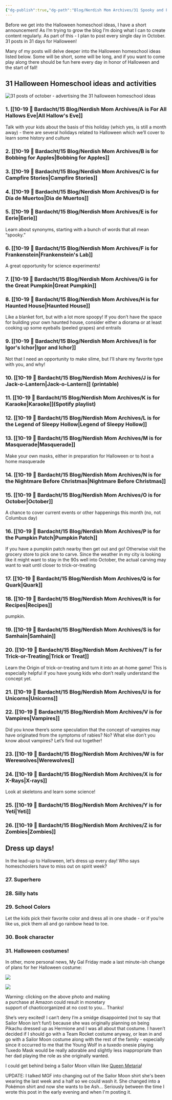 ```yaml
---
{"dg-publish":true,"dg-path":"Blog/Nerdish Mom Archives/31 Spooky and Fun Halloween Homeschool Ideas.md","permalink":"/blog/nerdish-mom-archives/31-spooky-and-fun-halloween-homeschool-ideas/","title":"31 Spooky and Fun Halloween Homeschool Ideas Roundup","tags":["halloween","homeschool"],"noteIcon":"","created":"","updated":"2023-08-15T21:35:09.000-04:00"}
---
```



Before we get into the Halloween homeschool ideas, I have a short announcement! As I’m trying to grow the blog I’m doing what I can to create content regularly. As part of this - I plan to post every single day in October. 31 posts in 31 days for Halloween!

Many of my posts will delve deeper into the Halloween homeschool ideas listed below. Some will be short, some will be long, and if you want to come play along there should be fun here every day in honor of Halloween and the start of fall!

## 31 Halloween Homeschool ideas and activities 

![31 posts of october - advertising the 31 halloween homeschool ideas](https://i.imgur.com/WMMAmBI.png)

### 1. [[10-19 💢 Bardacht/15 Blog/Nerdish Mom Archives/A is For All Hallows Eve\|All Hallow's Eve]]

Talk with your kids about the basis of this holiday (which yes, is still a month away) - there are several holidays related to Halloween which we’ll cover to learn some history and culture

### 2. [[10-19 💢 Bardacht/15 Blog/Nerdish Mom Archives/B is for Bobbing for Apples\|Bobbing for Apples]]

### 3. [[10-19 💢 Bardacht/15 Blog/Nerdish Mom Archives/C is for Campfire Stories\|Campfire Stories]]

### 4. [[10-19 💢 Bardacht/15 Blog/Nerdish Mom Archives/D is for Día de Muertos\|Dia de Muertos]]

### 5. [[10-19 💢 Bardacht/15 Blog/Nerdish Mom Archives/E is for Eerie\|Eerie]]

Learn about synonyms, starting with a bunch of words that all mean “spooky.”

### 6. [[10-19 💢 Bardacht/15 Blog/Nerdish Mom Archives/F is for Frankenstein\|Frankenstein's Lab]]

A great opportunity for science experiments!

### 7. [[10-19 💢 Bardacht/15 Blog/Nerdish Mom Archives/G is for the Great Pumpkin\|Great Pumpkin]]

### 8. [[10-19 💢 Bardacht/15 Blog/Nerdish Mom Archives/H is for Haunted House\|Haunted House]]

Like a blanket fort, but with a lot more spoopy! If you don’t have the space for building your own haunted house, consider either a diorama or at least cooking up some eyeballs (peeled grapes) and entrails 

### 9. [[10-19 💢 Bardacht/15 Blog/Nerdish Mom Archives/I is for Igor's Ichor\|Igor and Ichor]]

Not that I need an opportunity to make slime, but I’ll share my favorite type with you, and why!

### 10. [[10-19 💢 Bardacht/15 Blog/Nerdish Mom Archives/J is for Jack-o-Lantern\|Jack-o-Lantern]] (printable)

### 11. [[10-19 💢 Bardacht/15 Blog/Nerdish Mom Archives/K is for Karaoke\|Karaoke]](Spotify playlist) 

### 12. [[10-19 💢 Bardacht/15 Blog/Nerdish Mom Archives/L is for the Legend of Sleepy Hollow\|Legend of Sleepy Hollow]]

### 13. [[10-19 💢 Bardacht/15 Blog/Nerdish Mom Archives/M is for Masquerade\|Masquerade]]

Make your own masks, either in preparation for Halloween or to host a home masquerade

### 14. [[10-19 💢 Bardacht/15 Blog/Nerdish Mom Archives/N is for the Nightmare Before Christmas\|Nightmare Before Christmas]]

### 15. [[10-19 💢 Bardacht/15 Blog/Nerdish Mom Archives/O is for October\|October]]

A chance to cover current events or other happenings this month (no, not Columbus day)

### 16. [[10-19 💢 Bardacht/15 Blog/Nerdish Mom Archives/P is for the Pumpkin Patch\|Pumpkin Patch]]

If you have a pumpkin patch nearby then get out and go! Otherwise visit the grocery store to pick one to carve. Since the weather in my city is looking like it might want to stay in the 90s well into October, the actual carving may want to wait until closer to trick-or-treating

### 17. [[10-19 💢 Bardacht/15 Blog/Nerdish Mom Archives/Q is for Quark\|Quark]]

### 18. [[10-19 💢 Bardacht/15 Blog/Nerdish Mom Archives/R is for Recipes\|Recipes]]

pumpkin.

### 19. [[10-19 💢 Bardacht/15 Blog/Nerdish Mom Archives/S is for Samhain\|Samhain]]

### 20. [[10-19 💢 Bardacht/15 Blog/Nerdish Mom Archives/T is for Trick-or-Treating\|Trick or Treat]]

Learn the Origin of trick-or-treating and turn it into an at-home game! This is especially helpful if you have young kids who don’t really understand the concept yet.  

### 21. [[10-19 💢 Bardacht/15 Blog/Nerdish Mom Archives/U is for Unicorns\|Unicorns]]

### 22. [[10-19 💢 Bardacht/15 Blog/Nerdish Mom Archives/V is for Vampires\|Vampires]]

Did you know there’s some speculation that the concept of vampires may have originated from the symptoms of rabies? No? What else don’t you know about vampires? Let’s find out together!

### 23. [[10-19 💢 Bardacht/15 Blog/Nerdish Mom Archives/W is for Werewolves\|Werewolves]]

### 24. [[10-19 💢 Bardacht/15 Blog/Nerdish Mom Archives/X is for X-Rays\|X-rays]]

Look at skeletons and learn some science!

### 25. [[10-19 💢 Bardacht/15 Blog/Nerdish Mom Archives/Y is for Yeti\|Yeti]]

### 26. [[10-19 💢 Bardacht/15 Blog/Nerdish Mom Archives/Z is for Zombies\|Zombies]]

## Dress up days!

In the lead-up to Halloween, let’s dress up every day! Who says homeschoolers have to miss out on spirit week?

### 27. Superhero

### 28. Silly hats

### 29. School Colors

Let the kids pick their favorite color and dress all in one shade - or if you’re like us, pick them all and go rainbow head to toe.

### 30. Book character

### 31. Halloween costumes!

In other, more personal news, My Gal Friday made a last minute-ish change of plans for her Halloween costume:

[![](//ws-na.amazon-adsystem.com/widgets/q?_encoding=UTF8&MarketPlace=US&ASIN=B07H9V3GZX&ServiceVersion=20070822&ID=AsinImage&WS=1&Format=_SL160_&tag=chaoticorganized-20)](https://www.amazon.com/gp/offer-listing/B07H9V3GZX/ref=as_li_tl?ie=UTF8&camp=1789&creative=9325&creativeASIN=B07H9V3GZX&linkCode=as2&tag=chaoticorganized-20&linkId=4d6fbd545343a9d809af07cb9593c557)

![](//ir-na.amazon-adsystem.com/e/ir?t=chaoticorganized-20&l=am2&o=1&a=B07H9V3GZX)

Warning: clicking on the above photo and making  
a purchase at Amazon could result in monetary  
support of chaoticorganized at no cost to you... Thanks!

She’s very excited! I can’t deny I’m a smidge disappointed (not to say that Sailor Moon isn’t fun!) because she was originally planning on being Pikachu dressed up as Hermione and I was all about that costume. I haven’t decided if I should go with a Team Rocket costume anyway, or lean in and go with a Sailor Moon costume along with the rest of the family - especially since it occurred to me that the Young Wolf in a tuxedo onesie playing Tuxedo Mask would be really adorable and slightly less inappropriate than her dad playing the role as she originally wanted. 

I could get behind being a Sailor Moon villain like [Queen Metaria](https://sailormoon.fandom.com/wiki/Queen_Metalia_(manga))!  
  
UPDATE: I talked MGF into changing out of the Sailor Moon shirt she's been wearing the last week and a half so we could wash it. She changed into a Pokémon shirt and now she wants to be Ash... Seriously between the time I wrote this post in the early evening and when I'm posting it.
